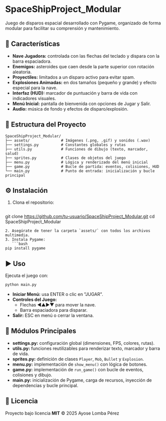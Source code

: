 # SpaceShipProject_Modular

Juego de disparos espacial desarrollado con Pygame, organizado de forma modular para facilitar su comprensión y mantenimiento.

## 🚀 Características

- **Nave Jugadora:** controlada con las flechas del teclado y dispara con la barra espaciadora.
- **Enemigos:** asteroides que caen desde la parte superior con rotación aleatoria.
- **Proyectiles:** limitados a un disparo activo para evitar spam.
- **Explosiones Animadas:** en dos tamaños (pequeño y grande) y efecto especial para la nave.
- **Interfaz (HUD):** marcador de puntuación y barra de vida con indicadores visuales.
- **Menú Inicial:** pantalla de bienvenida con opciones de Jugar y Salir.
- **Audio:** música de fondo y efectos de disparo/explosión.

## 📂 Estructura del Proyecto

```
SpaceShipProject_Modular/
├── assets/              # Imágenes (.png, .gif) y sonidos (.wav)
├── settings.py          # Constantes globales y rutas
├── utils.py             # Funciones de dibujo (texto, marcador, salud)
├── sprites.py           # Clases de objetos del juego
├── menu.py              # Lógica y renderizado del menú inicial
├── game.py              # Bucle de partida: eventos, colisiones, HUD
└── main.py              # Punto de entrada: inicialización y bucle principal
```

## ⚙️ Instalación

1. Clona el repositorio:
   ```bash
git clone https://github.com/tu-usuario/SpaceShipProject_Modular.git
cd SpaceShipProject_Modular
```
2. Asegúrate de tener la carpeta `assets/` con todos los archivos multimedia.
3. Instala Pygame:
   ```bash
pip install pygame
```

## ▶️ Uso

Ejecuta el juego con:

```bash
python main.py
```

- **Iniciar Menú:** usa ENTER o clic en "JUGAR".
- **Controles del Juego:**
  - Flechas ◀▲▶▼ para mover la nave.
  - Barra espaciadora para disparar.
- **Salir:** ESC en menú o cerrar la ventana.

## 📝 Módulos Principales

- **settings.py:** configuración global (dimensiones, FPS, colores, rutas).
- **utils.py:** funciones reutilizables para renderizar texto, marcador y barra de vida.
- **sprites.py:** definición de clases `Player`, `Mob`, `Bullet` y `Explosion`.
- **menu.py:** implementación de `show_menu()` con lógica de botones.
- **game.py:** implementación de `run_game()` con bucle de eventos, colisiones y dibujo.
- **main.py:** inicialización de Pygame, carga de recursos, inyección de dependencias y bucle principal.


## 📄 Licencia

Proyecto bajo licencia **MIT** © 2025 Ayose Lomba Pérez

